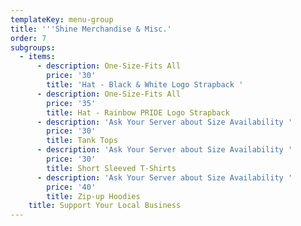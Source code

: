 ```yaml
---
templateKey: menu-group
title: '''Shine Merchandise & Misc.'
order: 7
subgroups:
  - items:
      - description: One-Size-Fits All
        price: '30'
        title: 'Hat - Black & White Logo Strapback '
      - description: One-Size-Fits All
        price: '35'
        title: Hat - Rainbow PRIDE Logo Strapback
      - description: 'Ask Your Server about Size Availability '
        price: '30'
        title: Tank Tops
      - description: 'Ask Your Server about Size Availability '
        price: '30'
        title: Short Sleeved T-Shirts
      - description: 'Ask Your Server about Size Availability '
        price: '40'
        title: Zip-up Hoodies
    title: Support Your Local Business
---
```


